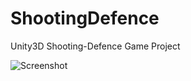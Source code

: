 # ShootingDefence
Unity3D Shooting-Defence Game Project

![Screenshot](https://user-images.githubusercontent.com/30260233/172303479-5b15a2cf-312a-41ef-ba0c-f8dbf4d3a18c.PNG)

